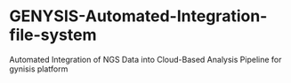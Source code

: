 # GENYSIS-Automated-Integration-file-system
Automated Integration of NGS Data into Cloud-Based Analysis Pipeline for gynisis platform 
